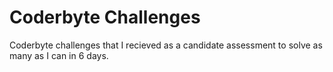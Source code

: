 # Coderbyte Challenges

Coderbyte challenges that I recieved as a candidate assessment to solve as many as I can in 6 days.
